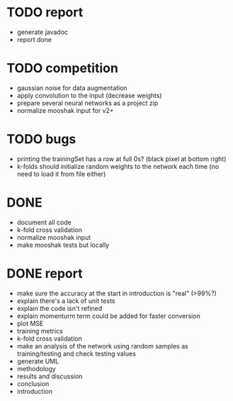 # TODO report
- generate javadoc
- report done


# TODO competition
- gaussian noise for data augmentation
- apply convolution to the input (decrease weights)
- prepare several neural networks as a project zip
- normalize mooshak input for v2+


# TODO bugs
- printing the trainingSet has a row at full 0s? (black pixel at bottom right)
- k-folds should initialize random weights to the network each time (no need to load it from file either)


# DONE
- document all code
- k-fold cross validation
- normalize mooshak input
- make mooshak tests but locally


# DONE report
- make sure the accuracy at the start in introduction is "real" (>99%?)
- explain there's a lack of unit tests
- explain the code isn't refined
- explain momenturm term could be added for faster conversion
- plot MSE
- training metrics
- k-fold cross validation
- make an analysis of the network using random samples as training/testing and check testing values
- generate UML
- methodology
- results and discussion
- conclusion
- introduction
